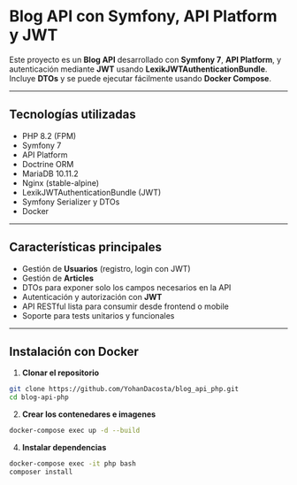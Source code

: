 # Blog API con Symfony, API Platform y JWT

Este proyecto es un **Blog API** desarrollado con **Symfony 7**, **API Platform**, y autenticación mediante **JWT** usando **LexikJWTAuthenticationBundle**.  
Incluye **DTOs** y se puede ejecutar fácilmente usando **Docker Compose**.

---

## Tecnologías utilizadas

-   PHP 8.2 (FPM)
-   Symfony 7
-   API Platform
-   Doctrine ORM
-   MariaDB 10.11.2
-   Nginx (stable-alpine)
-   LexikJWTAuthenticationBundle (JWT)
-   Symfony Serializer y DTOs
-   Docker

---

## Características principales

-   Gestión de **Usuarios** (registro, login con JWT)
-   Gestión de **Articles**
-   DTOs para exponer solo los campos necesarios en la API
-   Autenticación y autorización con **JWT**
-   API RESTful lista para consumir desde frontend o mobile
-   Soporte para tests unitarios y funcionales

---

## Instalación con Docker

1. **Clonar el repositorio**

````bash
git clone https://github.com/YohanDacosta/blog_api_php.git
cd blog-api-php

````
2. **Crear los contenedares e imagenes**

````bash
docker-compose exec up -d --build

````
4. **Instalar dependencias**

````bash
docker-compose exec -it php bash
composer install
